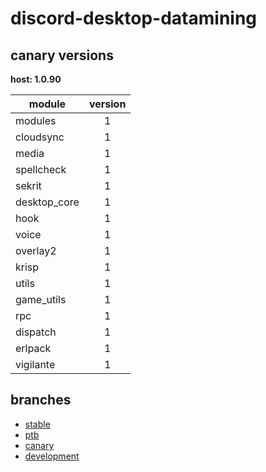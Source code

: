 # discord-desktop-datamining

## canary versions

**host: 1.0.90**

| module | version |
| ------ | :-----: |
| modules | 1 |
| cloudsync | 1 |
| media | 1 |
| spellcheck | 1 |
| sekrit | 1 |
| desktop_core | 1 |
| hook | 1 |
| voice | 1 |
| overlay2 | 1 |
| krisp | 1 |
| utils | 1 |
| game_utils | 1 |
| rpc | 1 |
| dispatch | 1 |
| erlpack | 1 |
| vigilante | 1 |

## branches

- [stable](https://github.com/OpenAsar/discord-desktop-datamining/tree/stable)
- [ptb](https://github.com/OpenAsar/discord-desktop-datamining/tree/ptb)
- [canary](https://github.com/OpenAsar/discord-desktop-datamining/tree/canary)
- [development](https://github.com/OpenAsar/discord-desktop-datamining/tree/development)